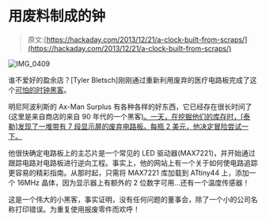 # 用废料制成的钟

> 原文:[https://hackaday.com/2013/12/21/a-clock-built-from-scraps/](https://hackaday.com/2013/12/21/a-clock-built-from-scraps/)

![IMG_0409](../Images/04b1194c339c507f25b7c21338d2bca6.png)

谁不爱好的盈余店？[Tyler Bletsch]刚刚通过重新利用废弃的医疗电路板完成了这个[可怕的时钟黑客](http://discspace.org/axe-man-clock/)。

明尼阿波利斯的 Ax-Man Surplus 有各种各样的好东西，它已经存在很长时间了(这里是来自商店的来自 90 年代的一个黑客[)。一天，在挖掘他们的库存时，[泰勒]发现了一堆带有 7 段显示屏的废弃电路板。每瓶 2 美元，他决定冒险尝试一下。](http://hackaday.com/2013/11/21/fail-of-the-week-commute-shortening-electric-scooter/)

他很快确定电路板上的主芯片是一个常见的 LED 驱动器(MAX7221)，并开始通过跟踪电路对电路板进行逆向工程。事实上，他的网站上有一个关于如何使电路追踪更容易的精彩指南。从那时起，只需将 MAX7221 库加载到 ATtiny44 上，添加一个 16MHz 晶体，因为显示器上有额外的 2 位数字可用…还有一个温度传感器！

这是一个伟大的小黑客，事实证明，没有任何问题的董事会，除了一个小的公司名称打印错误。为重复使用报废零件而欢呼！